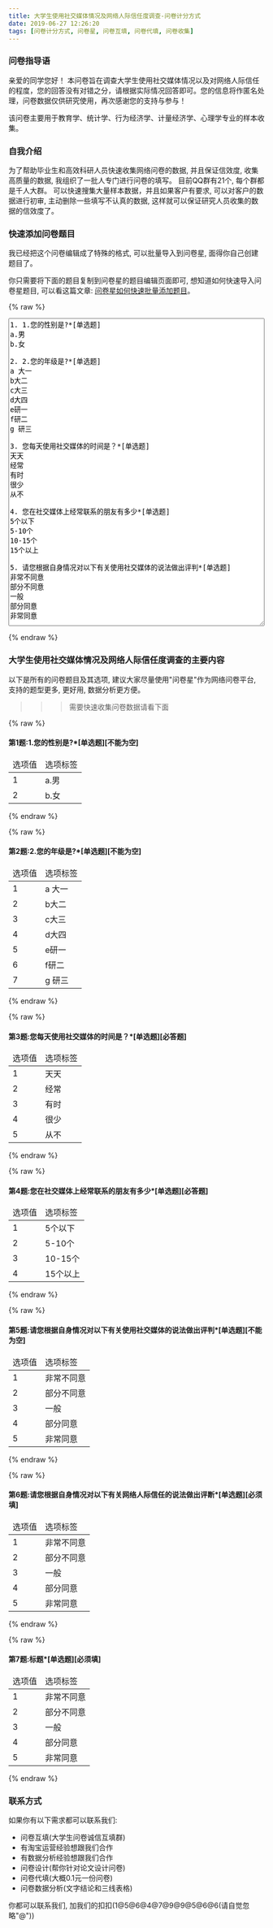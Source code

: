 ```yaml
---
title: 大学生使用社交媒体情况及网络人际信任度调查-问卷计分方式
date: 2019-06-27 12:26:20
tags: [问卷计分方式, 问卷星, 问卷互填, 问卷代填, 问卷收集]
---
```


### 问卷指导语

亲爱的同学您好！
本问卷旨在调查大学生使用社交媒体情况以及对网络人际信任的程度，您的回答没有对错之分，请根据实际情况回答即可。您的信息将作匿名处理，问卷数据仅供研究使用，再次感谢您的支持与参与！

该问卷主要用于教育学、统计学、行为经济学、计量经济学、心理学专业的样本收集。

<!-- more -->


### 自我介绍

为了帮助毕业生和高效科研人员快速收集网络问卷的数据, 并且保证信效度, 收集高质量的数据, 我组织了一批人专门进行问卷的填写。
目前QQ群有21个, 每个群都是千人大群。 可以快速搜集大量样本数据，并且如果客户有要求, 可以对客户的数据进行初审, 
主动删除一些填写不认真的数据, 这样就可以保证研究人员收集的数据的信效度了。



### 快速添加问卷题目

我已经把这个问卷编辑成了特殊的格式, 可以批量导入到问卷星, 面得你自己创建题目了。

你只需要将下面的题目复制到问卷星的题目编辑页面即可, 想知道如何快速导入问卷星题目, 可以看这篇文章: [问卷星如何快速批量添加题目](https://mlln.cn/2019/06/01/%E9%97%AE%E5%8D%B7%E6%98%9F%E5%A6%82%E4%BD%95%E5%BF%AB%E9%80%9F%E6%B7%BB%E5%8A%A0%E6%89%B9%E9%87%8F%E9%A2%98%E7%9B%AE/index.html)。

{% raw %}
<textarea rows="40" style="width: 100%;">1. 1.您的性别是?*[单选题]
a.男
b.女

2. 2.您的年级是?*[单选题]
a 大一
b大二
c大三
d大四
e研一
f研二
g 研三

3. 您每天使用社交媒体的时间是？*[单选题]
天天
经常
有时
很少
从不

4. 您在社交媒体上经常联系的朋友有多少*[单选题]
5个以下
5-10个
10-15个
15个以上

5. 请您根据自身情况对以下有关使用社交媒体的说法做出评判*[单选题]
非常不同意
部分不同意
一般
部分同意
非常同意

6. 请您根据自身情况对以下有关网络人际信任的说法做出评断*[单选题]
非常不同意
部分不同意
一般
部分同意
非常同意

7. 标题*[单选题]
非常不同意
部分不同意
一般
部分同意
非常同意</textarea>
{% endraw %}

### 大学生使用社交媒体情况及网络人际信任度调查的主要内容

以下是所有的问卷题目及其选项, 建议大家尽量使用"问卷星"作为网络问卷平台, 支持的题型更多, 更好用, 数据分析更方便。

>>> 需要快速收集问卷数据请看下面


{% raw %}
<div class="qitem">
<h4>第1题:1.您的性别是?*[单选题][不能为空]</h4>

<table class="table">
<thead>
<tr><td>选项值</td><td>选项标签</td></tr>
</thead>
<tbody>
<tr><td>1</td><td>a.男</td></tr>
<tr><td>2</td><td>b.女</td></tr>
</tbody>
</table>

</div>
{% endraw %}


{% raw %}
<div class="qitem">
<h4>第2题:2.您的年级是?*[单选题][不能为空]</h4>

<table class="table">
<thead>
<tr><td>选项值</td><td>选项标签</td></tr>
</thead>
<tbody>
<tr><td>1</td><td>a 大一</td></tr>
<tr><td>2</td><td>b大二</td></tr>
<tr><td>3</td><td>c大三</td></tr>
<tr><td>4</td><td>d大四</td></tr>
<tr><td>5</td><td>e研一</td></tr>
<tr><td>6</td><td>f研二</td></tr>
<tr><td>7</td><td>g 研三</td></tr>
</tbody>
</table>

</div>
{% endraw %}


{% raw %}
<div class="qitem">
<h4>第3题:您每天使用社交媒体的时间是？*[单选题][必答题]</h4>

<table class="table">
<thead>
<tr><td>选项值</td><td>选项标签</td></tr>
</thead>
<tbody>
<tr><td>1</td><td>天天</td></tr>
<tr><td>2</td><td>经常</td></tr>
<tr><td>3</td><td>有时</td></tr>
<tr><td>4</td><td>很少</td></tr>
<tr><td>5</td><td>从不</td></tr>
</tbody>
</table>

</div>
{% endraw %}


{% raw %}
<div class="qitem">
<h4>第4题:您在社交媒体上经常联系的朋友有多少*[单选题][必答题]</h4>

<table class="table">
<thead>
<tr><td>选项值</td><td>选项标签</td></tr>
</thead>
<tbody>
<tr><td>1</td><td>5个以下</td></tr>
<tr><td>2</td><td>5-10个</td></tr>
<tr><td>3</td><td>10-15个</td></tr>
<tr><td>4</td><td>15个以上</td></tr>
</tbody>
</table>

</div>
{% endraw %}


{% raw %}
<div class="qitem">
<h4>第5题:请您根据自身情况对以下有关使用社交媒体的说法做出评判*[单选题][不能为空]</h4>

<table class="table">
<thead>
<tr><td>选项值</td><td>选项标签</td></tr>
</thead>
<tbody>
<tr><td>1</td><td>非常不同意</td></tr>
<tr><td>2</td><td>部分不同意</td></tr>
<tr><td>3</td><td>一般</td></tr>
<tr><td>4</td><td>部分同意</td></tr>
<tr><td>5</td><td>非常同意</td></tr>
</tbody>
</table>

</div>
{% endraw %}


{% raw %}
<div class="qitem">
<h4>第6题:请您根据自身情况对以下有关网络人际信任的说法做出评断*[单选题][必须填]</h4>

<table class="table">
<thead>
<tr><td>选项值</td><td>选项标签</td></tr>
</thead>
<tbody>
<tr><td>1</td><td>非常不同意</td></tr>
<tr><td>2</td><td>部分不同意</td></tr>
<tr><td>3</td><td>一般</td></tr>
<tr><td>4</td><td>部分同意</td></tr>
<tr><td>5</td><td>非常同意</td></tr>
</tbody>
</table>

</div>
{% endraw %}


{% raw %}
<div class="qitem">
<h4>第7题:标题*[单选题][必须填]</h4>

<table class="table">
<thead>
<tr><td>选项值</td><td>选项标签</td></tr>
</thead>
<tbody>
<tr><td>1</td><td>非常不同意</td></tr>
<tr><td>2</td><td>部分不同意</td></tr>
<tr><td>3</td><td>一般</td></tr>
<tr><td>4</td><td>部分同意</td></tr>
<tr><td>5</td><td>非常同意</td></tr>
</tbody>
</table>

</div>
{% endraw %}



<!-- ---
title: 心理教育医学的问卷免费下载
date: 2019-05-23 08:59:15
tags: [问卷星, 问卷网, 问卷下载, 问卷互填, 问卷设计, 问卷模板, 毕业问卷, 问卷数据分析, 问卷代填, ]
--- -->

### 联系方式
 
如果你有以下需求都可以联系我们:

- 问卷互填(大学生问卷诚信互填群)
- 有淘宝运营经验想跟我们合作
- 有数据分析经验想跟我们合作
- 问卷设计(帮你针对论文设计问卷)
- 问卷代填(大概0.1元一份问卷)
- 问卷数据分析(文字结论和三线表格)

你都可以联系我们, 加我们的扣扣(1@5@6@4@7@9@9@5@6@6(请自觉忽略"@"))
